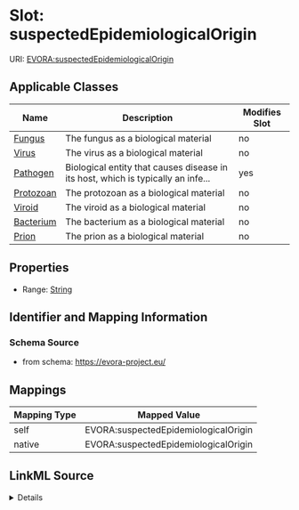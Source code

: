 

# Slot: suspectedEpidemiologicalOrigin



URI: [EVORA:suspectedEpidemiologicalOrigin](https://evora-project.eu/suspectedEpidemiologicalOrigin)



<!-- no inheritance hierarchy -->





## Applicable Classes

| Name | Description | Modifies Slot |
| --- | --- | --- |
| [Fungus](Fungus.md) | The fungus as a biological material |  no  |
| [Virus](Virus.md) | The virus as a biological material |  no  |
| [Pathogen](Pathogen.md) | Biological entity that causes disease in its host, which is typically an infe... |  yes  |
| [Protozoan](Protozoan.md) | The protozoan as a biological material |  no  |
| [Viroid](Viroid.md) | The viroid as a biological material |  no  |
| [Bacterium](Bacterium.md) | The bacterium as a biological material |  no  |
| [Prion](Prion.md) | The prion as a biological material |  no  |







## Properties

* Range: [String](String.md)





## Identifier and Mapping Information







### Schema Source


* from schema: https://evora-project.eu/




## Mappings

| Mapping Type | Mapped Value |
| ---  | ---  |
| self | EVORA:suspectedEpidemiologicalOrigin |
| native | EVORA:suspectedEpidemiologicalOrigin |




## LinkML Source

<details>
```yaml
name: suspectedEpidemiologicalOrigin
from_schema: https://evora-project.eu/
rank: 1000
alias: suspectedEpidemiologicalOrigin
domain_of:
- Pathogen
range: string

```
</details>